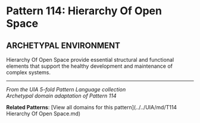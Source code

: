 # Pattern 114: Hierarchy Of Open Space

## ARCHETYPAL ENVIRONMENT

Hierarchy Of Open Space provide essential structural and functional elements that support the healthy development and maintenance of complex systems.

---

*From the UIA 5-fold Pattern Language collection*  
*Archetypal domain adaptation of Pattern 114*

**Related Patterns**: [View all domains for this pattern](../../UIA/md/T114 Hierarchy Of Open Space.md)